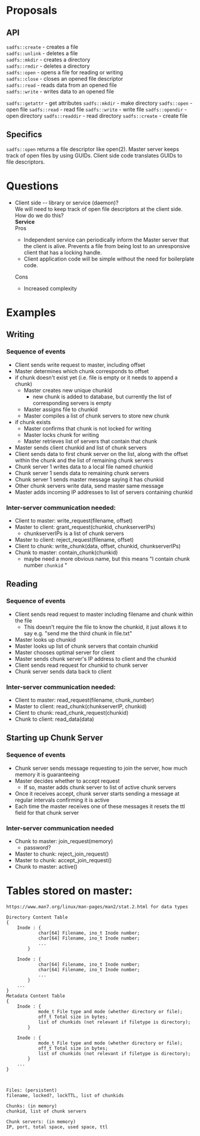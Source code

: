 # Proposals
## API
`sadfs::create` - creates a file  
`sadfs::unlink` - deletes a file  
`sadfs::mkdir`  - creates a directory  
`sadfs::rmdir`  - deletes a directory  
`sadfs::open`   - opens a file for reading or writing  
`sadfs::close`  - closes an opened file descriptor  
`sadfs::read`   - reads data from an opened file  
`sadfs::write`  - writes data to an opened file 

`sadfs::getattr` - get attributes
`sadfs::mkdir` - make directory
`sadfs::open` - open file
`sadfs::read` - read file
`sadfs::write` - write file
`sadfs::opendir` - open directory
`sadfs::readdir` - read directory
`sadfs::create` - create file


## Specifics
`sadfs::open` returns a file descriptor like open(2). Master server keeps  
track of open files by using GUIDs. Client side code translates GUIDs to  
file descriptors.

# Questions
* Client side -- library or service (daemon)?  
  We will need to keep track of open file descriptors at the client side.  
  How do we do this?  
  **Service**  
  Pros  
    * Independent service can periodically inform the Master server that  
      the client is alive. Prevents a file from being lost to an unresponsive  
      client that has a locking handle.
    * Client application code will be simple without the need for boilerplate  
      code.

  Cons  
    * Increased complexity


# Examples

## Writing 

### Sequence of events
* Client sends write request to master, including offset
* Master determines which chunk corresponds to offset
* if chunk doesn't exist yet (i.e. file is empty or it needs to append a chunk)
	* Master creates new unique chunkid
		* new chunk is added to database, but currently the list of corresponding servers is empty
	* Master assigns file to chunkid
	* Master compiles a list of chunk servers to store new chunk
* if chunk exists
	* Master confirms that chunk is not locked for writing
	* Master locks chunk for writing
	* Master retrieves list of servers that contain that chunk
* Master sends client chunkid and list of chunk servers
* Client sends data to first chunk server on the list, along with the offset within the chunk and the list of remaining chunk servers
* Chunk server 1 writes data to a local file named chunkid
* Chunk server 1 sends data to remaining chunk servers
* Chunk server 1 sends master message saying it has chunkid
* Other chunk servers write data, send master same message
* Master adds incoming IP addresses to list of servers containing chunkid

### Inter-server communication needed:
* Client to master: write_request(filename, offset)
* Master to client: grant_request(chunkid, chunkserverIPs)
	* chunkserverIPs is a list of chunk servers
* Master to client: reject_request(filename, offset)
* Client to chunk: write_chunk(data, offset, chunkid, chunkserverIPs)
* Chunk to master: contain_chunk(chunkid)
  * maybe need a more obvious name, but this means "I contain chunk number `chunkid` "

## Reading

### Sequence of events
* Client sends read request to master including filename and chunk within the file
	* This doesn't require the file to know the chunkid, it just allows it to say e.g. "send me the third chunk in file.txt"
* Master looks up chunkid
* Master looks up list of chunk servers that contain chunkid
* Master chooses optimal server for client
* Master sends chunk server's IP address to client and the chunkid
* Client sends read request for chunkid to chunk server
* Chunk server sends data back to client

### Inter-server communication needed:
* Client to master: read_request(filename, chunk_number)
* Master to client: read_chunk(chunkserverIP, chunkid)
* Client to chunk: read_chunk_request(chunkid)
* Chunk to client: read_data(data)

## Starting up Chunk Server

### Sequence of events
* Chunk server sends message requesting to join the server, how much memory it is guaranteeing
* Master decides whether to accept request
	* If so, master adds chunk server to list of active chunk servers
* Once it receives accept, chunk server starts sending a message at regular intervals confirming it is active
* Each time the master receives one of these messages it resets the ttl field for that chunk server

### Inter-server communication needed
* Chunk to master: join_request(memory)
	* password?
* Master to chunk: reject_join_request()
* Master to chunk: accept_join_request()
* Chunk to master: active()

# Tables stored on master:
	https://www.man7.org/linux/man-pages/man2/stat.2.html for data types
	
	Directory Content Table
	{
		Inode : {
				char[64] Filename, ino_t Inode number;
				char[64] Filename, ino_t Inode number;
				...
			}
			
		Inode : {
				char[64] Filename, ino_t Inode number;
				char[64] Filename, ino_t Inode number;
				...
			}
		...
	}
	Metadata Content Table
	{
		Inode : {
				mode_t File type and mode (whether directory or file);
				off_t Total size in bytes;
				list of chunkids (not relevant if filetype is directory);
			}
			
		Inode : {
				mode_t File type and mode (whether directory or file);
				off_t Total size in bytes;
				list of chunkids (not relevant if filetype is directory);
			}
		...
	}
	
				
	
	Files: (persistent)
	filename, locked?, lockTTL, list of chunkids

	Chunks: (in memory)
	chunkid, list of chunk servers

  	Chunk servers: (in memory)
  	IP, port, total space, used space, ttl
